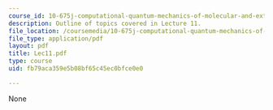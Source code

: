 ```yaml
---
course_id: 10-675j-computational-quantum-mechanics-of-molecular-and-extended-systems-fall-2004
description: Outline of topics covered in Lecture 11.
file_location: /coursemedia/10-675j-computational-quantum-mechanics-of-molecular-and-extended-systems-fall-2004/fb79aca359e5b08bf65c45ec0bfce0e0_Lec11.pdf
file_type: application/pdf
layout: pdf
title: Lec11.pdf
type: course
uid: fb79aca359e5b08bf65c45ec0bfce0e0

---
```

None